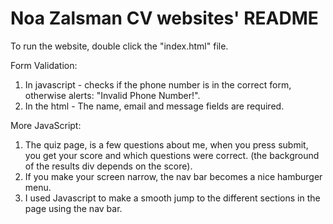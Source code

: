 # Noa Zalsman CV websites' README

To run the website, double click the "index.html" file.

Form Validation:
1. In javascript - checks if the phone number is in the correct form, otherwise alerts: "Invalid Phone Number!".
2. In the html - The name, email and message fields are required.

More JavaScript:
1. The quiz page, is a few questions about me, when you press submit, you get your score and which questions were correct. (the background of the results div depends on the score).
2. If you make your screen narrow, the nav bar becomes a nice hamburger menu.
3. I used Javascript to make a smooth jump to the different sections in the page using the nav bar.
